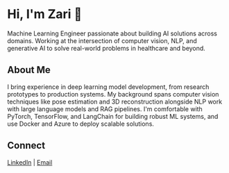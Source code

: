 # Hi, I'm Zari 👋

Machine Learning Engineer passionate about building AI solutions across domains. Working at the intersection of computer vision, NLP, and generative AI to solve real-world problems in healthcare and beyond.

## About Me

I bring experience in deep learning model development, from research prototypes to production systems. My background spans computer vision techniques like pose estimation and 3D reconstruction alongside NLP work with large language models and RAG pipelines. I'm comfortable with PyTorch, TensorFlow, and LangChain for building robust ML systems, and use Docker and Azure to deploy scalable solutions.

## Connect

[LinkedIn](https://www.linkedin.com/in/your-linkedin/](https://www.linkedin.com/in/zari-h-174663174/)) | [Email](mailto:hosseini99.zari@gmail.com)

